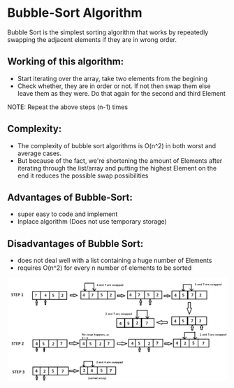 # Bubble-Sort Algorithm

Bubble Sort is the simplest sorting algorithm that works by repeatedly swapping the adjacent elements if they are in wrong order.


## Working of this algorithm:
- Start iterating over the array, take two elements from the begining
- Check whether, they are in order or not. If not then swap them else leave them as they were. Do that again for the second and third Element

NOTE: Repeat the above steps (n-1) times

## Complexity:
- The complexity of bubble sort algorithms is O(n^2) in both worst and average cases.
- But because of the fact, we're shortening the amount of Elements after iterating through the list/array and putting the highest Element on the end it reduces the possible swap possibilities


## Advantages of Bubble-Sort:

- super easy to code and implement
- Inplace algorithm (Does not use temporary storage)

## Disadvantages of Bubble Sort:

- does not deal well with a list containing a huge number of Elements
- requires O(n^2) for every n number of elements to be sorted

![ImgName](https://github.com/KarimsHub/Bubble_sort_Algorithm/blob/master/bubble_sort_example.png?raw=true)
